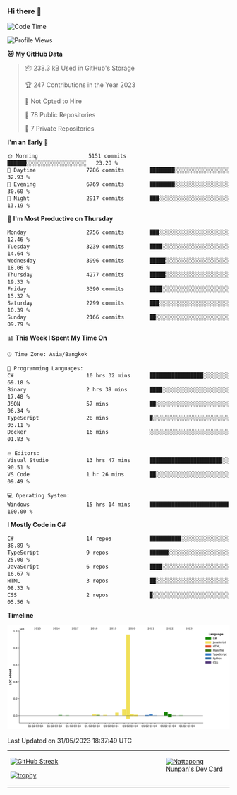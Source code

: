 ### Hi there 👋

<!--START_SECTION:waka-->
![Code Time](http://img.shields.io/badge/Code%20Time-596%20hrs%2051%20mins-blue)

![Profile Views](http://img.shields.io/badge/Profile%20Views-1-blue)

**🐱 My GitHub Data** 

> 📦 238.3 kB Used in GitHub's Storage 
 > 
> 🏆 247 Contributions in the Year 2023
 > 
> 🚫 Not Opted to Hire
 > 
> 📜 78 Public Repositories 
 > 
> 🔑 7 Private Repositories 
 > 
**I'm an Early 🐤** 

```text
🌞 Morning                5151 commits        ██████░░░░░░░░░░░░░░░░░░░   23.28 % 
🌆 Daytime                7286 commits        ████████░░░░░░░░░░░░░░░░░   32.93 % 
🌃 Evening                6769 commits        ████████░░░░░░░░░░░░░░░░░   30.60 % 
🌙 Night                  2917 commits        ███░░░░░░░░░░░░░░░░░░░░░░   13.19 % 
```
📅 **I'm Most Productive on Thursday** 

```text
Monday                   2756 commits        ███░░░░░░░░░░░░░░░░░░░░░░   12.46 % 
Tuesday                  3239 commits        ████░░░░░░░░░░░░░░░░░░░░░   14.64 % 
Wednesday                3996 commits        █████░░░░░░░░░░░░░░░░░░░░   18.06 % 
Thursday                 4277 commits        █████░░░░░░░░░░░░░░░░░░░░   19.33 % 
Friday                   3390 commits        ████░░░░░░░░░░░░░░░░░░░░░   15.32 % 
Saturday                 2299 commits        ███░░░░░░░░░░░░░░░░░░░░░░   10.39 % 
Sunday                   2166 commits        ██░░░░░░░░░░░░░░░░░░░░░░░   09.79 % 
```


📊 **This Week I Spent My Time On** 

```text
🕑︎ Time Zone: Asia/Bangkok

💬 Programming Languages: 
C#                       10 hrs 32 mins      █████████████████░░░░░░░░   69.18 % 
Binary                   2 hrs 39 mins       ████░░░░░░░░░░░░░░░░░░░░░   17.48 % 
JSON                     57 mins             ██░░░░░░░░░░░░░░░░░░░░░░░   06.34 % 
TypeScript               28 mins             █░░░░░░░░░░░░░░░░░░░░░░░░   03.11 % 
Docker                   16 mins             ░░░░░░░░░░░░░░░░░░░░░░░░░   01.83 % 

🔥 Editors: 
Visual Studio            13 hrs 47 mins      ███████████████████████░░   90.51 % 
VS Code                  1 hr 26 mins        ██░░░░░░░░░░░░░░░░░░░░░░░   09.49 % 

💻 Operating System: 
Windows                  15 hrs 14 mins      █████████████████████████   100.00 % 
```

**I Mostly Code in C#** 

```text
C#                       14 repos            ██████████░░░░░░░░░░░░░░░   38.89 % 
TypeScript               9 repos             ██████░░░░░░░░░░░░░░░░░░░   25.00 % 
JavaScript               6 repos             ████░░░░░░░░░░░░░░░░░░░░░   16.67 % 
HTML                     3 repos             ██░░░░░░░░░░░░░░░░░░░░░░░   08.33 % 
CSS                      2 repos             █░░░░░░░░░░░░░░░░░░░░░░░░   05.56 % 
```



**Timeline**

![Lines of Code chart](https://raw.githubusercontent.com/aixasz/aixasz/main/assets/bar_graph.png)


 Last Updated on 31/05/2023 18:37:49 UTC
<!--END_SECTION:waka-->

<table>
<tr>
<td width="70%" valign="top">
 
 [![GitHub Streak](http://github-readme-streak-stats.herokuapp.com?user=aixasz&theme=github-dark&hide_border=true&date_format=%5BY%20%5DM%20j)](https://git.io/streak-stats)

 [![trophy](https://github-profile-trophy.vercel.app/?username=aixasz&theme=onedark)](https://github.com/ryo-ma/github-profile-trophy)
 </td>
<td width="30%" valign="top">
 
<a href="https://app.daily.dev/aixasz"><img src="https://api.daily.dev/devcards/403207936e6547c9a85ea449e9f3abe8.png?r=re8" alt="Nattapong Nunpan's Dev Card"/></a>

 </td>
</tr>
</table>
 
